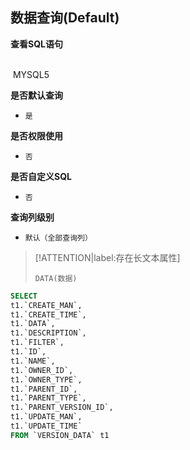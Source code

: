 ## 数据查询(Default) <!-- {docsify-ignore-all} -->



<p class="panel-title"><b>查看SQL语句</b></p>
<br>

<el-row>
&nbsp;<el-tag @click="MYSQL5 = true">MYSQL5</el-tag>
</el-row>

<br>
<p class="panel-title"><b>是否默认查询</b></p>

* `是`

<p class="panel-title"><b>是否权限使用</b></p>

* `否`

<p class="panel-title"><b>是否自定义SQL</b></p>

* `否`

<p class="panel-title"><b>查询列级别</b></p>

* `默认（全部查询列）`

> [!ATTENTION|label:存在长文本属性]
>
> `DATA(数据)`






<el-dialog v-model="MYSQL5" title="MYSQL5">

```sql
SELECT
t1.`CREATE_MAN`,
t1.`CREATE_TIME`,
t1.`DATA`,
t1.`DESCRIPTION`,
t1.`FILTER`,
t1.`ID`,
t1.`NAME`,
t1.`OWNER_ID`,
t1.`OWNER_TYPE`,
t1.`PARENT_ID`,
t1.`PARENT_TYPE`,
t1.`PARENT_VERSION_ID`,
t1.`UPDATE_MAN`,
t1.`UPDATE_TIME`
FROM `VERSION_DATA` t1 


```

</el-dialog>

<script>
 const { createApp } = Vue
  createApp({
    data() {
      return {
                MYSQL5 : false
        
      }
    },
    methods: {
    }
  }).use(ElementPlus).mount('#app')
</script>